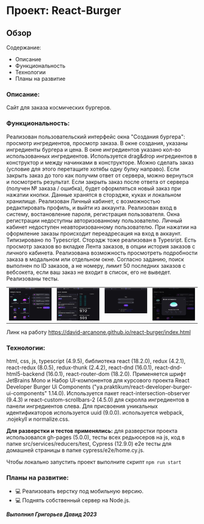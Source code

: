 # Проект: React-Burger

## Обзор
Содержание:
* Описание
* Функциональность
* Технологии
* Планы на развитие

### Описание:
Сайт для заказа космических бургеров.

### Функциональность:
Реализован пользовательский интерфейс окна "Создания бургера": просмотр ингредиентов, просмотр заказа.
В окне создания, указаны ингредиенты бургера и цена.
В окне ингредиентов указано кол-во использованных ингредиентов. 
Используется drag&drop ингредиентов в конструктор и между начинками в конструкторе.
Можно сделать заказ (условие для этого перетащите хотябы одну булку направо).
Если закрыть заказ до того как получим ответ от сервера, можно вернуться и посмотреть результат.
Если закрыть заказ после ответа от сервера (получен № заказа / ошибка), будет оформляться новый заказ при нажатии кнопки.
Данные хранятся в сторэдже, куках и локальном хранилище.
Реализован Личный кабинет, с возможностью редактировать профиль, и выйти из аккаунта.
Реализован вход в систему, востановление пароля, регистрация пользователя.
Окна регистрации недоступны авторизованному пользователю. Личный кабинет недоступен неавторизованному пользователю.
При нажатии на оформление заказы происходит переадресация на вход в аккаунт.
Типизировано по Typescript. Сторэдж тоже реализован в Typesript.
Есть просмотр заказов во вкладке Лента заказов, в опции история заказов с личного кабинета.
Реализована возможность просмотреть подробности заказа в модальном или отдельном окне.
Согласно заданию, поиск выполнен по ID заказов, а не номеру, лимит 50 последних заказов c вебсокета, если ваш заказ не входит в список, его не выведет. Реализованы тесты.

<table><tr><td valign="top" width="25%">
<div align="center"><img src="./src/images/promo-main.jpg" alt="home=page">
</div></td><td valign="top" width="25%">
<div align="center"><img src="./src/images/promo-feed.jpg" alt="feed-page">
</div></td><td valign="top" width="25%">
<div align="center"><img src="./src/images/promo-login.jpg" alt="profile-page">
</div></td><td valign="top" width="25%">
<div align="center"><img src="./src/images/promo-modal.jpg" alt="modal-page">
</div></td></tr></table>

Линк на работу https://david-arcanone.github.io/react-burger/index.html

### Технологии:
html, css, js, typescript (4.9.5), библиотека react (18.2.0), redux (4.2.1), react-redux (8.0.5), redux-thunk (2.4.2), react-dnd (16.0.1), react-dnd-html5-backend (16.0.1), react-router-dom (18.2.0). Применяется шрифт JetBrains Mono и Набор UI-компонентов для курсового проекта React Developer Burger Ui Components ("ya.praktikum/react-developer-burger-ui-components" 1.14.0).
Используется пакет react-intersection-observer (9.4.3) и react-custom-scrollbars-2 (4.5.0) для скролла ингредиентов в панели ингредиентов слева. Для присвоения уникальных идентификаторов используется uuid (9.0.0).
используется webpack, .nojekyll и normalize.css.

**Для разверстки и тестов применялись:** для разверстки проекта использовался gh-pages (5.0.0), тесты всех редьюсеров на js, код в папке src/services/reducers/test, Cypress (12.9.0) e2e тесты для домашней страницы в папке cypress/e2e/home.cy.js.

Чтобы локально запустить проект выполните скрипт `npm run start`

### Планы на развитие:
- 💻 Реализовать верстку под мобильную версию.
- 💻 Поднять собственный сервер на Node.js.

***Выполнил Григорьев Давид 2023***
